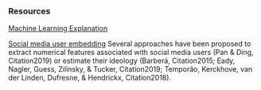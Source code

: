 ### Resources 

[Machine Learning Explanation](https://mlu-explain.github.io/)

[Social media user embedding](https://www.tandfonline.com/doi/full/10.1080/19331681.2021.1879705)
Several approaches have been proposed to extract numerical features associated with social media users (Pan & Ding, Citation2019) or estimate their ideology (Barberá, Citation2015; Eady, Nagler, Guess, Zilinsky, & Tucker, Citation2019; Temporão, Kerckhove, van der Linden, Dufresne, & Hendrickx, Citation2018). 
